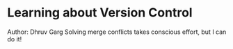 # Learning about Version Control
Author: Dhruv Garg
Solving merge conflicts takes conscious effort, but I can do it!